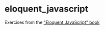 # eloquent_javascript

Exercises from the ["Eloquent JavaScript" book](http://eloquentjavascript.net/)
